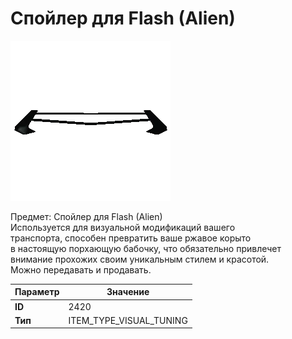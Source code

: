 # Спойлер для Flash (Alien)

![Item Image](../img/2420.webp?raw=true)

Предмет: Спойлер для Flash (Alien)<br>Используется для визуальной модификаций вашего<br>транспорта, способен превратить ваше ржавое корыто<br>в настоящую порхающую бабочку, что обязательно привлечет<br>внимание прохожих своим уникальным стилем и красотой.<br>Можно передавать и продавать.


| Параметр | Значение |
|----------|----------|
| **ID** | 2420 |
| **Тип** | ITEM_TYPE_VISUAL_TUNING |


